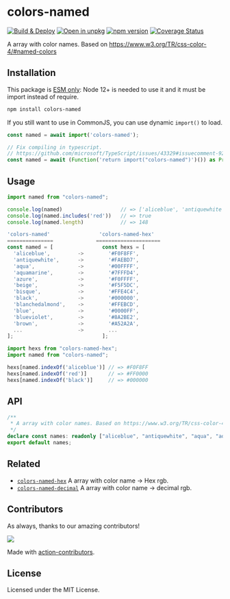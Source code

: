 colors-named
===

[![Build & Deploy](https://github.com/jaywcjlove/colors-named/actions/workflows/ci.yml/badge.svg)](https://github.com/jaywcjlove/colors-named/actions/workflows/ci.yml)
[![Open in unpkg](https://img.shields.io/badge/Open%20in-unpkg-blue)](https://uiwjs.github.io/npm-unpkg/#/pkg/colors-named/file/README.md)
[![npm version](https://img.shields.io/npm/v/colors-named.svg)](https://www.npmjs.com/package/colors-named)
[![Coverage Status](https://jaywcjlove.github.io/colors-named/badges.svg)](https://jaywcjlove.github.io/colors-named/lcov-report/)

A array with color names. Based on https://www.w3.org/TR/css-color-4/#named-colors

## Installation

This package is [ESM only](https://gist.github.com/sindresorhus/a39789f98801d908bbc7ff3ecc99d99c): Node 12+ is needed to use it and it must be import instead of require.

```bash
npm install colors-named
```

If you still want to use in CommonJS, you can use dynamic `import()` to load.

```js
const named = await import('colors-named');

// Fix compiling in typescript.
// https://github.com/microsoft/TypeScript/issues/43329#issuecomment-922544562
const named = await (Function('return import("colors-named")')()) as Promise<typeof import("colors-named")>;
```

## Usage

```js
import named from "colors-named";

console.log(named)                   // => ['aliceblue', 'antiquewhite', 'aqua', ... ]
console.log(named.includes('red'))   // => true
console.log(named.length)            // => 148
```

```js
'colors-named'                'colors-named-hex'
===============              =====================
const named = [                const hexs = [
  'aliceblue',         ->        '#F0F8FF',
  'antiquewhite',      ->        '#FAEBD7',
  'aqua',              ->        '#00FFFF',
  'aquamarine',        ->        '#7FFFD4',
  'azure',             ->        '#F0FFFF',
  'beige',             ->        '#F5F5DC',
  'bisque',            ->        '#FFE4C4',
  'black',             ->        '#000000',
  'blanchedalmond',    ->        '#FFEBCD',
  'blue',              ->        '#0000FF',
  'blueviolet',        ->        '#8A2BE2',
  'brown',             ->        '#A52A2A',
  ...                  ->        ...
];                             ];
```

```js
import hexs from "colors-named-hex";
import named from "colors-named";

hexs[named.indexOf('aliceblue')] // => #F0F8FF
hexs[named.indexOf('red')]       // => #FF0000
hexs[named.indexOf('black')]     // => #000000
```

## API

```ts
/**
 * A array with color names. Based on https://www.w3.org/TR/css-color-4/#named-colors
 */
declare const names: readonly ["aliceblue", "antiquewhite", "aqua", "aquamarine", "azure", "beige", "bisque", "black", "blanchedalmond", "blue", "blueviolet", "brown", "burlywood", "cadetblue", "chartreuse", "chocolate", "coral", "cornflowerblue", "cornsilk", "crimson", "cyan", "darkblue", "darkcyan", "darkgoldenrod", "darkgray", "darkgreen", "darkgrey", "darkkhaki", "darkmagenta", "darkolivegreen", "darkorange", "darkorchid", "darkred", "darksalmon", "darkseagreen", "darkslateblue", "darkslategray", "darkslategrey", "darkturquoise", "darkviolet", "deeppink", "deepskyblue", "dimgray", "dimgrey", "dodgerblue", "firebrick", "floralwhite", "forestgreen", "fuchsia", "gainsboro", "ghostwhite", "gold", "goldenrod", "gray", "green", "greenyellow", "grey", "honeydew", "hotpink", "indianred", "indigo", "ivory", "khaki", "lavender", "lavenderblush", "lawngreen", "lemonchiffon", "lightblue", "lightcoral", "lightcyan", "lightgoldenrodyellow", "lightgray", "lightgreen", "lightgrey", "lightpink", "lightsalmon", "lightseagreen", "lightskyblue", "lightslategray", "lightslategrey", "lightsteelblue", "lightyellow", "lime", "limegreen", "linen", "magenta", "maroon", "mediumaquamarine", "mediumblue", "mediumorchid", "mediumpurple", "mediumseagreen", "mediumslateblue", "mediumspringgreen", "mediumturquoise", "mediumvioletred", "midnightblue", "mintcream", "mistyrose", "moccasin", "navajowhite", "navy", "oldlace", "olive", "olivedrab", "orange", "orangered", "orchid", "palegoldenrod", "palegreen", "paleturquoise", "palevioletred", "papayawhip", "peachpuff", "peru", "pink", "plum", "powderblue", "purple", "rebeccapurple", "red", "rosybrown", "royalblue", "saddlebrown", "salmon", "sandybrown", "seagreen", "seashell", "sienna", "silver", "skyblue", "slateblue", "slategray", "slategrey", "snow", "springgreen", "steelblue", "tan", "teal", "thistle", "tomato", "turquoise", "violet", "wheat", "white", "whitesmoke", "yellow", "yellowgreen"];
export default names;
```

## Related

- [`colors-named-hex`](https://jaywcjlove.github.io/colors-named-hex) A array with color name -> Hex rgb.
- [`colors-named-decimal`](https://github.com/jaywcjlove/colors-named-decimal) A array with color name -> decimal rgb.

## Contributors

As always, thanks to our amazing contributors!

<a href="https://github.com/jaywcjlove/colors-named/graphs/contributors">
  <img src="https://jaywcjlove.github.io/colors-named/CONTRIBUTORS.svg" />
</a>

Made with [action-contributors](https://github.com/jaywcjlove/github-action-contributors).

## License

Licensed under the MIT License.
